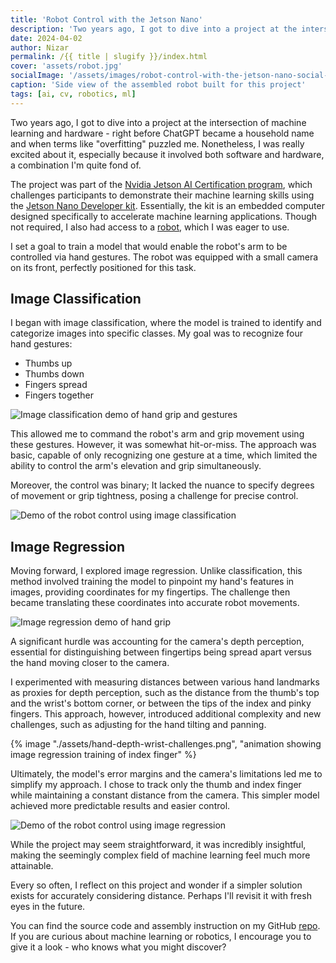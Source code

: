 ```yaml
---
title: 'Robot Control with the Jetson Nano'
description: 'Two years ago, I got to dive into a project at the intersection of machine learning and hardware - right before ChatGPT became a household name and when terms like "overfitting" puzzled me. Nonetheless, I was really excited about it, especially because it involved both software and hardware, a combination Im quite fond of.'
date: 2024-04-02
author: Nizar
permalink: /{{ title | slugify }}/index.html
cover: 'assets/robot.jpg'
socialImage: '/assets/images/robot-control-with-the-jetson-nano-social-image.jpg'
caption: 'Side view of the assembled robot built for this project'
tags: [ai, cv, robotics, ml]
---
```


Two years ago, I got to dive into a project at the intersection of machine learning and hardware - right before
ChatGPT became a household name and when terms like "overfitting" puzzled me.
Nonetheless, I was really excited about it, especially because it involved both software and hardware, a combination
I'm quite fond of.

The project was part of the [Nvidia Jetson AI Certification program](https://developer.nvidia.com/embedded/learn/jetson-ai-certification-programs),
which challenges participants to demonstrate their machine learning skills using the
[Jetson Nano Developer kit](https://developer.nvidia.com/embedded/jetson-nano-developer-kit).
Essentially, the kit is an embedded computer designed specifically to accelerate machine learning applications.
Though not required, I also had access to a [robot](https://www.waveshare.com/jetank-ai-kit.htm), which I was eager to
use.

I set a goal to train a model that would enable the robot's arm to be controlled via hand gestures.
The robot was equipped with a small camera on its front, perfectly positioned for this task.

## Image Classification

I began with image classification, where the model is trained to identify and categorize images into specific classes.
My goal was to recognize four hand gestures:
- Thumbs up
- Thumbs down
- Fingers spread
- Fingers together

![Image classification demo of hand grip and gestures](/assets/images/animated/classification-feed-demo.gif)

This allowed me to command the robot's arm and grip movement using these gestures. However, it was somewhat hit-or-miss.
The approach was basic, capable of only recognizing one gesture at a time, which limited the ability to control the
arm's elevation and grip simultaneously.

Moreover, the control was binary; It lacked the nuance to specify degrees of movement or grip tightness, posing a
challenge for precise control.

![Demo of the robot control using image classification](/assets/images/animated/classification-grip-demo.gif)

## Image Regression

Moving forward, I explored image regression. Unlike classification, this method involved training the model to pinpoint
my hand's features in images, providing coordinates for my fingertips. The challenge then became translating these
coordinates into accurate robot movements.

![Image regression demo of hand grip](/assets/images/animated/regression-feed-index.gif)

A significant hurdle was accounting for the camera's depth perception, essential for distinguishing between fingertips
being spread apart versus the hand moving closer to the camera.

I experimented with measuring distances between various hand landmarks as proxies for depth perception, such as the
distance from the thumb's top and the wrist's bottom corner, or between the tips of the index and pinky fingers.
This approach, however, introduced additional complexity and new challenges, such as adjusting for the hand tilting and
panning.

{% image "./assets/hand-depth-wrist-challenges.png", "animation showing image regression training of index finger" %}

Ultimately, the model's error margins and the camera's limitations led me to simplify my approach. I chose to track only
the thumb and index finger while maintaining a constant distance from the camera. This simpler model achieved more
predictable results and easier control.

![Demo of the robot control using image regression](/assets/images/animated/regression-day-7.gif)

While the project may seem straightforward, it was incredibly insightful, making the seemingly complex field of machine
learning feel much more attainable.

Every so often, I reflect on this project and wonder if a simpler solution exists for accurately considering distance.
Perhaps I'll revisit it with fresh eyes in the future.

You can find the source code and assembly instruction on my GitHub [repo](https://github.com/nizos/jetarm).
If you are curious about machine learning or robotics, I encourage you to give it a look - who knows what you might
discover?